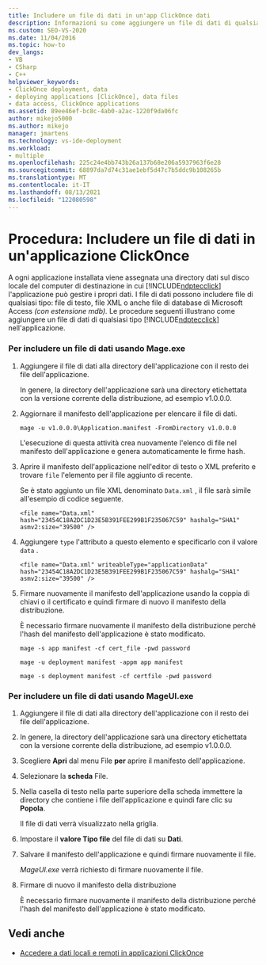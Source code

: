 ```yaml
---
title: Includere un file di dati in un'app ClickOnce dati
description: Informazioni su come aggiungere un file di dati di qualsiasi tipo nell'applicazione ClickOnce da archiviare in una directory di dati nel disco locale del computer di destinazione.
ms.custom: SEO-VS-2020
ms.date: 11/04/2016
ms.topic: how-to
dev_langs:
- VB
- CSharp
- C++
helpviewer_keywords:
- ClickOnce deployment, data
- deploying applications [ClickOnce], data files
- data access, ClickOnce applications
ms.assetid: 89ee46ef-bc8c-4ab0-a2ac-1220f9da06fc
author: mikejo5000
ms.author: mikejo
manager: jmartens
ms.technology: vs-ide-deployment
ms.workload:
- multiple
ms.openlocfilehash: 225c24e4bb743b26a137b68e206a5937963f6e28
ms.sourcegitcommit: 68897da7d74c31ae1ebf5d47c7b5ddc9b108265b
ms.translationtype: MT
ms.contentlocale: it-IT
ms.lasthandoff: 08/13/2021
ms.locfileid: "122080598"
---
```

# <a name="how-to-include-a-data-file-in-a-clickonce-application"></a>Procedura: Includere un file di dati in un'applicazione ClickOnce
A ogni applicazione installata viene assegnata una directory dati sul disco locale del computer di destinazione in cui [!INCLUDE[ndptecclick](../deployment/includes/ndptecclick_md.md)] l'applicazione può gestire i propri dati. I file di dati possono includere file di qualsiasi tipo: file di testo, file XML o anche file di database di Microsoft Access *(con estensione mdb).* Le procedure seguenti illustrano come aggiungere un file di dati di qualsiasi tipo [!INCLUDE[ndptecclick](../deployment/includes/ndptecclick_md.md)] nell'applicazione.

### <a name="to-include-a-data-file-by-using-mageexe"></a>Per includere un file di dati usando Mage.exe

1. Aggiungere il file di dati alla directory dell'applicazione con il resto dei file dell'applicazione.

    In genere, la directory dell'applicazione sarà una directory etichettata con la versione corrente della distribuzione, ad esempio v1.0.0.0.

2. Aggiornare il manifesto dell'applicazione per elencare il file di dati.

    `mage -u v1.0.0.0\Application.manifest -FromDirectory v1.0.0.0`

    L'esecuzione di questa attività crea nuovamente l'elenco di file nel manifesto dell'applicazione e genera automaticamente le firme hash.

3. Aprire il manifesto dell'applicazione nell'editor di testo o XML preferito e trovare `file` l'elemento per il file aggiunto di recente.

    Se è stato aggiunto un file XML denominato `Data.xml` , il file sarà simile all'esempio di codice seguente.

   `<file name="Data.xml" hash="23454C18A2DC1D23E5B391FEE299B1F235067C59" hashalg="SHA1" asmv2:size="39500" />`

4. Aggiungere `type` l'attributo a questo elemento e specificarlo con il valore `data` .

   `<file name="Data.xml" writeableType="applicationData" hash="23454C18A2DC1D23E5B391FEE299B1F235067C59" hashalg="SHA1" asmv2:size="39500" />`

5. Firmare nuovamente il manifesto dell'applicazione usando la coppia di chiavi o il certificato e quindi firmare di nuovo il manifesto della distribuzione.

    È necessario firmare nuovamente il manifesto della distribuzione perché l'hash del manifesto dell'applicazione è stato modificato.

    `mage -s app manifest -cf cert_file -pwd password`

    `mage -u deployment manifest -appm app manifest`

    `mage -s deployment manifest -cf certfile -pwd password`

### <a name="to-include-a-data-file-by-using-mageuiexe"></a>Per includere un file di dati usando MageUI.exe

1. Aggiungere il file di dati alla directory dell'applicazione con il resto dei file dell'applicazione.

2. In genere, la directory dell'applicazione sarà una directory etichettata con la versione corrente della distribuzione, ad esempio v1.0.0.0.

3. Scegliere **Apri** dal menu File **per** aprire il manifesto dell'applicazione.

4. Selezionare la **scheda** File.

5. Nella casella di testo nella parte superiore della scheda immettere la directory che contiene i file dell'applicazione e quindi fare clic su **Popola**.

     Il file di dati verrà visualizzato nella griglia.

6. Impostare il **valore Tipo file** del file di dati su **Dati**.

7. Salvare il manifesto dell'applicazione e quindi firmare nuovamente il file.

     *MageUI.exe* verrà richiesto di firmare nuovamente il file.

8. Firmare di nuovo il manifesto della distribuzione

     È necessario firmare nuovamente il manifesto della distribuzione perché l'hash del manifesto dell'applicazione è stato modificato.

## <a name="see-also"></a>Vedi anche
- [Accedere a dati locali e remoti in applicazioni ClickOnce](../deployment/accessing-local-and-remote-data-in-clickonce-applications.md)